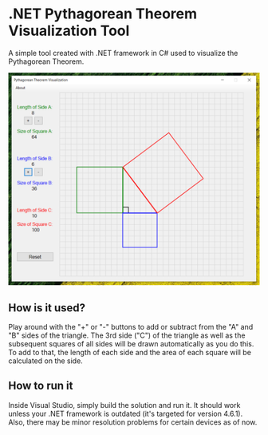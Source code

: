 # .NET Pythagorean Theorem Visualization Tool
A simple tool created with .NET framework in C# used to visualize the Pythagorean Theorem.

![](Screenshots/one.PNG)

## How is it used?
Play around with the "+" or "-" buttons to add or subtract from the "A" and "B" sides of the triangle. The 3rd side ("C") of the triangle as well as the subsequent squares of all sides will be drawn automatically as you do this. To add to that, the length of each side and the area of each square will be calculated on the side.

## How to run it
Inside Visual Studio, simply build the solution and run it. It should work unless your .NET framework is outdated (it's targeted for version 4.6.1). Also, there may be minor resolution problems for certain devices as of now.
